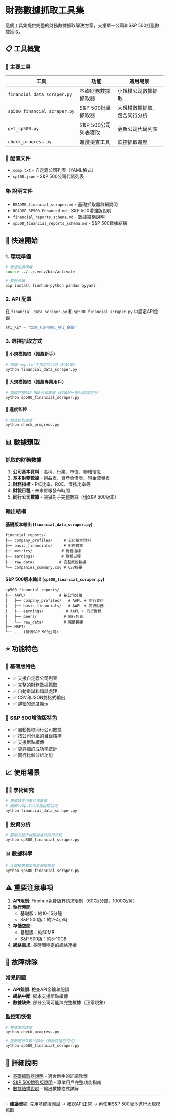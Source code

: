 # 財務數據抓取工具集

這個工具集提供完整的財務數據抓取解決方案，支援單一公司和S&P 500批量數據獲取。

## 📋 工具概覽

### 🔧 主要工具

| 工具 | 功能 | 適用場景 |
|------|------|----------|
| `financial_data_scraper.py` | 基礎財務數據抓取器 | 小規模公司數據抓取 |
| `sp500_financial_scraper.py` | S&P 500批量抓取器 | 大規模數據抓取，包含同行分析 |
| `get_sp500.py` | S&P 500公司列表獲取 | 更新公司代碼列表 |
| `check_progress.py` | 進度檢查工具 | 監控抓取進度 |

### 📄 配置文件

- `comp.txt` - 自定義公司列表（YAML格式）
- `sp500.json` - S&P 500公司代碼列表

### 📚 說明文件

- `README_financial_scraper.md` - 基礎抓取器詳細說明
- `README_SP500_Enhanced.md` - S&P 500增強版說明
- `financial_reports_schema.md` - 數據結構說明
- `sp500_financial_reports_schema.md` - S&P 500數據結構

## 🚀 快速開始

### 1. 環境準備
```bash
# 激活虛擬環境
source ../../.venv/bin/activate

# 安裝依賴
pip install finnhub-python pandas pyyaml
```

### 2. API 配置
在 `financial_data_scraper.py` 和 `sp500_financial_scraper.py` 中設定API金鑰：
```python
API_KEY = "您的_FINNHUB_API_金鑰"
```

### 3. 選擇抓取方式

#### 🔹 小規模抓取（推薦新手）
```bash
# 抓取comp.txt中指定的公司（約39家）
python financial_data_scraper.py
```

#### 🔹 大規模抓取（推薦專業用戶）
```bash
# 抓取完整S&P 500公司數據（約3000+家公司含同行）
python sp500_financial_scraper.py
```

#### 🔹 進度監控
```bash
# 檢查抓取進度
python check_progress.py
```

## 📊 數據類型

### 抓取的財務數據
1. **公司基本資料** - 名稱、行業、市值、聯絡信息
2. **基本財務數據** - 損益表、資產負債表、現金流量表
3. **財務指標** - P/E比率、ROE、債務比率等
4. **財報日程** - 未來財報發布時間
5. **同行公司數據** - 競爭對手完整數據（僅S&P 500版本）

### 輸出結構

#### 基礎版本輸出 (`financial_data_scraper.py`)
```
financial_reports/
├── company_profiles/     # 公司基本資料
├── basic_financials/     # 財務數據
├── metrics/             # 財務指標
├── earnings/            # 財報日程
├── raw_data/           # 完整原始數據
└── companies_summary.csv # CSV摘要
```

#### S&P 500版本輸出 (`sp500_financial_scraper.py`)
```
sp500_financial_reports/
├── AAPL/               # 按公司分組
│   ├── company_profiles/   # AAPL + 同行資料
│   ├── basic_financials/   # AAPL + 同行財務
│   ├── earnings/          # AAPL + 同行財報
│   ├── peers/            # 同行列表
│   └── raw_data/         # 完整數據
├── MSFT/
└── ... (每個S&P 500公司)
```

## ⭐ 功能特色

### 🔹 基礎版特色
- ✅ 支援自定義公司列表
- ✅ 完整的財務數據抓取
- ✅ 自動重試和錯誤處理
- ✅ CSV和JSON雙格式輸出
- ✅ 詳細的進度顯示

### 🔹 S&P 500增強版特色
- ✅ 自動獲取同行公司數據
- ✅ 按公司分組的目錄結構
- ✅ 支援斷點續傳
- ✅ 更詳細的成功率統計
- ✅ 同行比較分析功能

## 📈 使用場景

### 👨‍🎓 學術研究
```bash
# 獲取特定行業公司數據
# 編輯comp.txt添加目標公司
python financial_data_scraper.py
```

### 💼 投資分析
```bash
# 獲取完整市場數據進行同行比較
python sp500_financial_scraper.py
```

### 📊 數據科學
```bash
# 大規模數據集用於機器學習
python sp500_financial_scraper.py
```

## ⚠️ 重要注意事項

1. **API限制**: Finnhub免費版有請求限制（60次/分鐘，1000次/月）
2. **執行時間**: 
   - 基礎版：約10-15分鐘
   - S&P 500版：約2-4小時
3. **存儲空間**: 
   - 基礎版：約50MB
   - S&P 500版：約5-10GB
4. **網絡需求**: 長時間穩定的網絡連接

## 🔧 故障排除

### 常見問題
- **API錯誤**: 檢查API金鑰和配額
- **網絡中斷**: 腳本支援斷點續傳
- **數據缺失**: 部分公司可能無完整數據（正常現象）

### 監控和恢復
```bash
# 檢查當前進度
python check_progress.py

# 重新運行失敗的部分（自動跳過已完成）
python sp500_financial_scraper.py
```

## 📖 詳細說明

- [基礎抓取器說明](README_financial_scraper.md) - 適合新手的詳細教學
- [S&P 500增強版說明](README_SP500_Enhanced.md) - 專業用戶完整功能指南
- [數據結構說明](financial_reports_schema.md) - 輸出數據格式詳解

---

💡 **建議流程**: 先用基礎版測試 → 確認API正常 → 再使用S&P 500版本進行大規模抓取 
